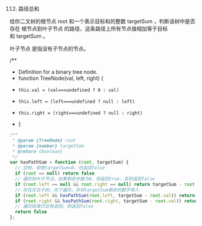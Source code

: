 112. 路径总和

给你二叉树的根节点 root 和一个表示目标和的整数 targetSum ，判断该树中是否存在 根节点到叶子节点 的路径，这条路径上所有节点值相加等于目标和 targetSum 。

叶子节点 是指没有子节点的节点。

/**
 * Definition for a binary tree node.
 * function TreeNode(val, left, right) {
 *     this.val = (val===undefined ? 0 : val)
 *     this.left = (left===undefined ? null : left)
 *     this.right = (right===undefined ? null : right)
 * }
```js
/**
 * @param {TreeNode} root
 * @param {number} targetSum
 * @return {boolean}
 */
var hasPathSum = function (root, targetSum) {
  // 空树，即使targetSum=0，也返回false
  if (root == null) return false
  // 遍历到叶子节点，如果剩余步数为0，则返回true，否则返回false
  if (root.left == null && root.right == null) return targetSum - root.val == 0
  // 存在左右子树，向下遍历，并将targetSum剩余的数字带入
  if (root.left && hasPathSum(root.left, targetSum - root.val)) return true
  if (root.right && hasPathSum(root.right, targetSum - root.val)) return true
  // 遍历结束仍没有返回，则返回false
  return false
};